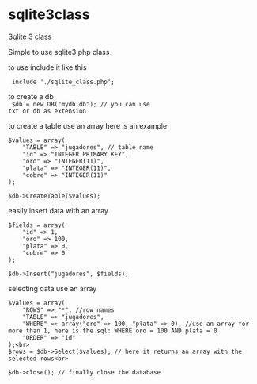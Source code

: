 sqlite3class
============

Sqlite 3 class

Simple to use sqlite3 php class

to use include it like this <br>

<code> include './sqlite_class.php';</code>


to create a db <br>
<code> $db = new DB("mydb.db"); // you can use txt or db as extension</code>

to create a table use an array here is an example <br>
```
$values = array( 
    "TABLE" => "jugadores", // table name 
    "id" => "INTEGER PRIMARY KEY",
    "oro" => "INTEGER(11)", 
    "plata" => "INTEGER(11)", 
    "cobre" => "INTEGER(11)" 
); 

$db->CreateTable($values);
```
easily insert data with an array <br>
```
$fields = array( 
    "id" => 1, 
    "oro" => 100, 
    "plata" => 0, 
    "cobre" => 0 
);

$db->Insert("jugadores", $fields); 
```
selecting data use an array <br>
```
$values = array(
    "ROWS" => "*", //row names
    "TABLE" => "jugadores",
    "WHERE" => array("oro" => 100, "plata" => 0), //use an array for more than 1, here is the sql: WHERE oro = 100 AND plata = 0
    "ORDER" => "id"
);<br>
$rows = $db->Select($values); // here it returns an array with the selected rows<br>

$db->close(); // finally close the database

```

